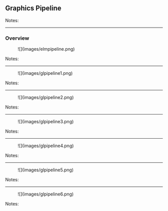 ## Graphics Pipeline

Notes:


---

### Overview

<figure class="stretch">
![](images/elmpipeline.png)
</figure>

Notes:


---

<figure class="stretch">
![](images/glpipeline1.png)
</figure>

Notes:


---

<figure class="stretch">
![](images/glpipeline2.png)
</figure>

Notes:


---

<figure class="stretch">
![](images/glpipeline3.png)
</figure>

Notes:


---

<figure class="stretch">
![](images/glpipeline4.png)
</figure>

Notes:


---

<figure class="stretch">
![](images/glpipeline5.png)
</figure>

Notes:


---

<figure class="stretch">
![](images/glpipeline6.png)
</figure>

Notes:

